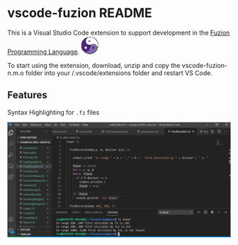 # vscode-fuzion README

This is a Visual Studio Code extension to support development in the [Fuzion Programming Language](https://flang.dev).
![Fuzion logo](images/fuzion_logo_40.png)


To start using the extension, download, unzip and copy the vscode-fuzion-n.m.o folder into your <user home>/.vscode/extensions folder and restart VS Code.

## Features

Syntax Highlighting for `.fz` files

![Preview](images/vscode.png)
